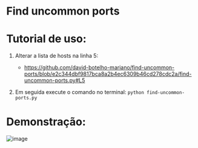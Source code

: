 # Find uncommon ports


# Tutorial de uso:

1) Alterar a lista de hosts na linha 5:
   - https://github.com/david-botelho-mariano/find-uncommon-ports/blob/e2c344dbf9817bca8a2b4ec6309b46cd278cdc2a/find-uncommon-ports.py#L5

2) Em seguida execute o comando no terminal: `python find-uncommon-ports.py`

# Demonstração:

![image](https://user-images.githubusercontent.com/48680041/226032056-3a8b928a-5af6-4f80-a7ac-e933e80b01e2.png)
